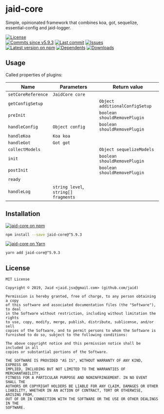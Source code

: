 # jaid-core


Simple, opinionated framework that combines koa, got, sequelize, essential-config and jaid-logger.

<a href="https://raw.githubusercontent.com/Jaid/jaid-core/master/license.txt"><img src="https://img.shields.io/github/license/Jaid/jaid-core?style=flat-square&color=success" alt="License"/></a>  
<a href="https://github.com/Jaid/jaid-core/commits"><img src="https://img.shields.io/github/commits-since/Jaid/jaid-core/v5.9.3?style=flat-square&logo=github&color=success" alt="Commits since v5.9.3"/></a> <a href="https://github.com/Jaid/jaid-core/commits"><img src="https://img.shields.io/github/last-commit/Jaid/jaid-core?style=flat-square&logo=github&color=red" alt="Last commit"/></a> <a href="https://github.com/Jaid/jaid-core/issues"><img src="https://img.shields.io/github/issues/Jaid/jaid-core?style=flat-square&logo=github&color=red" alt="Issues"/></a>  
<a href="https://npmjs.com/package/jaid-core"><img src="https://img.shields.io/npm/v/jaid-core?style=flat-square&logo=npm&label=latest%20version&color=success" alt="Latest version on npm"/></a> <a href="https://github.com/Jaid/jaid-core/network/dependents"><img src="https://img.shields.io/librariesio/dependents/npm/jaid-core?style=flat-square&logo=npm&color=red" alt="Dependents"/></a> <a href="https://npmjs.com/package/jaid-core"><img src="https://img.shields.io/npm/dm/jaid-core?style=flat-square&logo=npm&color=red" alt="Downloads"/></a>





## Usage

Called properties of plugins:

Name|Parameters|Return value
---|---|---
`setCoreReference`|`JaidCore core`|
`getConfigSetup`||`Object additionalConfigSetup`
`preInit`||`boolean shouldRemovePlugin`
`handleConfig`|`Object config`|`boolean shouldRemovePlugin`
`handleKoa`|`Koa koa`
`handleGot`|`Got got`
`collectModels`||`Object sequelizeModels`
`init`||`boolean shouldRemovePlugin`
`postInit`||`boolean shouldRemovePlugin`
`ready`|
`handleLog`|`string level`, `string[] fragments`|



## Installation
<a href="https://npmjs.com/package/jaid-core"><img src="https://img.shields.io/badge/npm-jaid--core-C23039?style=flat-square&logo=npm" alt="jaid-core on npm"/></a>
```bash
npm install --save jaid-core@^5.9.3
```
<a href="https://yarnpkg.com/package/jaid-core"><img src="https://img.shields.io/badge/Yarn-jaid--core-2F8CB7?style=flat-square&logo=yarn&logoColor=white" alt="jaid-core on Yarn"/></a>
```bash
yarn add jaid-core@^5.9.3
```









## License
```text
MIT License

Copyright © 2019, Jaid <jaid.jsx@gmail.com> (github.com/jaid)

Permission is hereby granted, free of charge, to any person obtaining a copy
of this software and associated documentation files (the "Software"), to deal
in the Software without restriction, including without limitation the rights
to use, copy, modify, merge, publish, distribute, sublicense, and/or sell
copies of the Software, and to permit persons to whom the Software is
furnished to do so, subject to the following conditions:

The above copyright notice and this permission notice shall be included in all
copies or substantial portions of the Software.

THE SOFTWARE IS PROVIDED "AS IS", WITHOUT WARRANTY OF ANY KIND, EXPRESS OR
IMPLIED, INCLUDING BUT NOT LIMITED TO THE WARRANTIES OF MERCHANTABILITY,
FITNESS FOR A PARTICULAR PURPOSE AND NONINFRINGEMENT. IN NO EVENT SHALL THE
AUTHORS OR COPYRIGHT HOLDERS BE LIABLE FOR ANY CLAIM, DAMAGES OR OTHER
LIABILITY, WHETHER IN AN ACTION OF CONTRACT, TORT OR OTHERWISE, ARISING FROM,
OUT OF OR IN CONNECTION WITH THE SOFTWARE OR THE USE OR OTHER DEALINGS IN THE
SOFTWARE.
```
